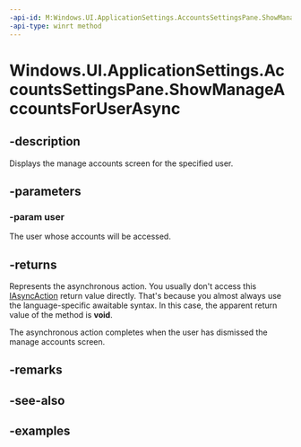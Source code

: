 ```yaml
---
-api-id: M:Windows.UI.ApplicationSettings.AccountsSettingsPane.ShowManageAccountsForUserAsync(Windows.System.User)
-api-type: winrt method
---
```


<!-- Method syntax.
public IAsyncAction AccountsSettingsPane.ShowManageAccountsForUserAsync(User user)
-->

# Windows.UI.ApplicationSettings.AccountsSettingsPane.ShowManageAccountsForUserAsync

## -description
Displays the manage accounts screen for the specified user.

## -parameters
### -param user
The user whose accounts will be accessed. 

## -returns
Represents the asynchronous action. You usually don't access this [IAsyncAction](../windows.foundation/iasyncaction.md) return value directly. That's because you almost always use the language-specific awaitable syntax. In this case, the apparent return value of the method is **void**.

The asynchronous action completes when the user has dismissed the manage accounts screen.

## -remarks

## -see-also

## -examples

